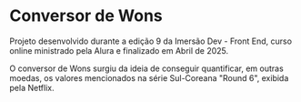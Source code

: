 # Conversor de Wons
Projeto desenvolvido durante a edição 9 da Imersão Dev - Front End, curso online ministrado pela Alura e finalizado em Abril de 2025.

O conversor de Wons surgiu da ideia de conseguir quantificar, em outras moedas, os valores mencionados na série Sul-Coreana "Round 6", exibida pela Netflix.
